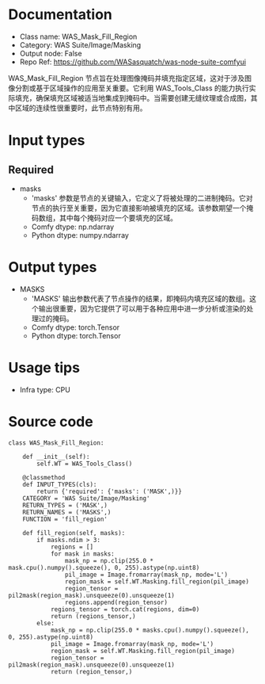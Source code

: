 # Documentation
- Class name: WAS_Mask_Fill_Region
- Category: WAS Suite/Image/Masking
- Output node: False
- Repo Ref: https://github.com/WASasquatch/was-node-suite-comfyui

WAS_Mask_Fill_Region 节点旨在处理图像掩码并填充指定区域，这对于涉及图像分割或基于区域操作的应用至关重要。它利用 WAS_Tools_Class 的能力执行实际填充，确保填充区域被适当地集成到掩码中。当需要创建无缝纹理或合成图，其中区域的连续性很重要时，此节点特别有用。

# Input types
## Required
- masks
    - 'masks' 参数是节点的关键输入，它定义了将被处理的二进制掩码。它对节点的执行至关重要，因为它直接影响被填充的区域。该参数期望一个掩码数组，其中每个掩码对应一个要填充的区域。
    - Comfy dtype: np.ndarray
    - Python dtype: numpy.ndarray

# Output types
- MASKS
    - 'MASKS' 输出参数代表了节点操作的结果，即掩码内填充区域的数组。这个输出很重要，因为它提供了可以用于各种应用中进一步分析或渲染的处理过的掩码。
    - Comfy dtype: torch.Tensor
    - Python dtype: torch.Tensor

# Usage tips
- Infra type: CPU

# Source code
```
class WAS_Mask_Fill_Region:

    def __init__(self):
        self.WT = WAS_Tools_Class()

    @classmethod
    def INPUT_TYPES(cls):
        return {'required': {'masks': ('MASK',)}}
    CATEGORY = 'WAS Suite/Image/Masking'
    RETURN_TYPES = ('MASK',)
    RETURN_NAMES = ('MASKS',)
    FUNCTION = 'fill_region'

    def fill_region(self, masks):
        if masks.ndim > 3:
            regions = []
            for mask in masks:
                mask_np = np.clip(255.0 * mask.cpu().numpy().squeeze(), 0, 255).astype(np.uint8)
                pil_image = Image.fromarray(mask_np, mode='L')
                region_mask = self.WT.Masking.fill_region(pil_image)
                region_tensor = pil2mask(region_mask).unsqueeze(0).unsqueeze(1)
                regions.append(region_tensor)
            regions_tensor = torch.cat(regions, dim=0)
            return (regions_tensor,)
        else:
            mask_np = np.clip(255.0 * masks.cpu().numpy().squeeze(), 0, 255).astype(np.uint8)
            pil_image = Image.fromarray(mask_np, mode='L')
            region_mask = self.WT.Masking.fill_region(pil_image)
            region_tensor = pil2mask(region_mask).unsqueeze(0).unsqueeze(1)
            return (region_tensor,)
```